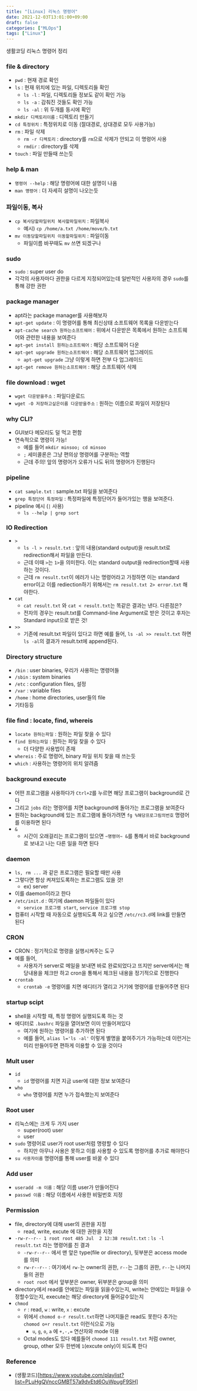```yaml
---
title: "[Linux] 리눅스 명령어"
date: 2021-12-03T13:01:00+09:00
draft: false
categories: ["MLOps"]
tags: ["Linux"]
---
```


생활코딩 리눅스 명령어 정리

<!--more-->

### file & directory
- `pwd` : 현재 경로 확인
- `ls` : 현재 위치에 있는 파일, 디렉토리들 확인
  - `ls -l` : 파일, 디렉토리들 정보도 같이 확인 가능
  - `ls -a` : 감춰진 것들도 확인 가능
  - `ls -al` : 위 두개를 동시에 확인
- `mkdir 디렉토리이름` : 디렉토리 만들기
- `cd 특정위치` : 특정위치로 이동 (절대경로, 상대경로 모두 사용가능)
- `rm` : 파일 삭제
  - `rm -r 디렉토리` : directory를 `rm`으로 삭제가 안되고 이 명령어 사용
  - `rmdir` : directory를 삭제
- `touch` : 파일 만들때 쓰는듯

### help & man
- `명령어 --help` : 해당 명령어에 대한 설명이 나옴
- `man 명령어` : 더 자세히 설명이 나오는듯  

### 파일이동, 복사
- `cp 복사당할파일위치 복사할파일위치` : 파일복사
  - 예시) `cp /home/a.txt /home/move/b.txt`
- `mv 이동당할파일위치 이동할파일위치` : 파일이동
  - 파일이름 바꾸때도 `mv` 쓰면 되겠구나

### sudo
- `sudo` : super user do
- 각각의 사용자마다 권한을 다르게 지정되어있는데 일반적인 사용자의 경우 `sudo`를 통해 강한 권한

### package manager
- apt라는 package manager를 사용해보자
- `apt-get update` : 이 명령어를 통해 최신상태 소프트웨어 목록을 다운받는다
- `apt-cache search 원하는소프트웨어` : 위에서 다운받은 목록에서 원하는 소프트웨어와 관련한 내용을 보여준다
- `apt-get install 원하는소프트웨어` : 해당 소프트웨어 다운
- `apt-get upgrade 원하는소프트웨어` : 해당 소프트웨어 업그레이드
  - `apt-get upgrade` 그냥 이렇게 하면 전부 다 업그레이드
- `apt-get remove 원하는소프트웨어` : 해당 소프트웨어 삭제
  
### file download : wget
- `wget 다운받을주소` : 파일다운로드
- `wget -O 저장하고싶은이름 다운받을주소` : 원하는 이름으로 파일이 저장된다

### why CLI?
- GUI보다 메모리도 덜 먹고 편함
- 연속적으로 명령이 가능!
  - 예를 들어 `mkdir minsoo; cd minsoo`
  - `;` 세미콜론은 그냥 편의상 명령어를 구분하는 역할
  - 근데 주의! 앞의 명령어가 오류가 나도 뒤의 명령어가 진행된다

### pipeline
- `cat sample.txt` : sample.txt 파일을 보여준다
- `grep 특정단어 특정파일` : 특정파일에 특정단어가 들어가있는 행을 보여준다.
- pipeline 예시 (`|` 사용)
  - `ls --help | grep sort` 

### IO Redirection
- `>`
  - `ls -l > result.txt` : 앞의 내용(standard output)을 result.txt로 redirection해서 파일을 만든다.
  - 근데 이때 `>`는 `1>`을 의미한다. 이는 standard output을 redirection할때 사용하는 것이다.
  - 근데 `rm result.txt`이 에러가 나는 명령어라고 가정하면 이는 standard error이고 이를 rediection하기 위해서는 `rm result.txt 2> error.txt` 해야한다.
- `cat` 
  - `cat result.txt` 와 `cat < result.txt`는 똑같은 결과는 낸다. 다른점은?
  - 전자의 경우는 result.txt를 Command-line Argument로 받은 것이고 후자는 Standard input으로 받은 것!
- `>>`
  - 기존에 result.txt 파일이 있다고 하면 예를 들어, `ls -al >> result.txt` 하면 `ls -al`의 결과가 result.txt에 append된다.

### Directory structure
- `/bin` : user binaries, 우리가 사용하는 명령어들
- `/sbin` : system binaries
- `/etc` : configuration files, 설정
- `/var` : variable files
- `/home` : home directories, user들의 file
- 기타등등

### file find : locate, find, whereis
- `locate 원하는파일` : 원하는 파일 찾을 수 있다
- `find 원하는파일` : 원하는 파일 찾을 수 있다
  - 더 다양한 사용법이 존재
- `whereis` : 주로 명령어, binary 파일 위치 찾을 때 쓰는듯
- `which` : 사용하는 명령어의 위치 알려줌

### background execute
- 어떤 프로그램을 사용하다가 `Ctrl+Z`를 누르면 해당 프로그램이 background로 간다
- 그리고 `jobs` 라는 명령어를 치면 background에 돌아가는 프로그램을 보여준다
- 원하는 background에 있는 프로그램에 돌아가려면 `fg %해당프로그림의번호` 명령어를 이용하면 된다
- `&`
  - 시간이 오래걸리는 프로그램이 있으면 `~명령어~ &`를 통해서 바로 background로 보내고 나는 다른 일을 하면 된다

### daemon
- `ls, rm ...` 과 같은 프로그램은 필요할 때만 사용
- 그렇다면 항상 켜져있도록하는 프로그램도 있을 것!
  - ex) server
- 이를 daemon이라고 한다
- `/etc/init.d` : 여기에 daemon 파일들이 있다
  - `service 프로그램 start`, `service 프로그램 stop`
- 컴퓨터 시작할 때 자동으로 실행되도록 하고 싶으면 `/etc/rc3.d`에 link를 만들면 된다

### CRON
- CRON : 정기적으로 명령을 실행시켜주는 도구
- 예를 들어,
  - 사용자가 server로 메일을 보내면 바로 완료되었다고 뜨지만 server에서는 해당내용을 체크만 하고 cron을 통해서 체크된 내용을 정기적으로 진행한다
- `crontab`
  - `crontab -e` 명령어를 치면 에디터가 열리고 거기에 명령어를 만들어주면 된다

### startup scipt
- shell을 시작할 때, 특정 명령어 실행되도록 하는 것
- 에디터로 `.bashrc` 파일을 열어보면 이미 만들어져있다
  - 여기에 원하는 명령어를 추가하면 된다
  - 예를 들어, `alias l='ls -al'` 이렇게 별명을 붙여주기가 가능하는데 이런거는 미리 만들어두면 편하게 이용할 수 있을 것이다

### Mult user
- `id`
  - `id` 명령어를 치면 지금 user에 대한 정보 보여준다
- `who`
  - `who` 명령어를 치면 누가 접속했는지 보여준다

### Root user
- 리눅스에는 크게 두 가지 user
  - super(root) user
  - user
- `sudo` 명령어로 user가 root user처럼 명령할 수 있다
  - 하지만 아무나 사용은 못하고 이를 사용할 수 있도록 명령어를 추가로 해야한다
- `su 사용자이름` 명령어를 통해 user를 바꿀 수 있다

### Add user
- `useradd -m 이름` : 해당 이름 user가 만들어진다
- `passwd 이름` : 해당 이름에서 사용한 비밀번호 지정

### Permission
- file, directory에 대해 user의 권한을 지정
  - read, write, excute 에 대한 권한을 지정
- `-rw-r--r-- 1 root root 485 Jul  2 12:38 result.txt` : `ls -l result.txt` 라는 명령어를 친 결과
  - `-rw-r--r--` 에서 맨 앞은 type(file or directory), 뒷부분은 access mode를 의미
  - `rw-r--r--` : 여기에서 `rw-`는 owner의 권한, `r--`는 그룹의 권한, `r--`는 나머지들의 권한
  - `root root` 에서 앞부분은 owner, 뒤부분은 group을 의미
- directory에서 read를 안에있는 파일을 읽을수있는지, write는 안에있는 파일을 수정할수있는지, execute는 해당 directory에 들어갈수있는지
- `chmod`
  - `r` : read, `w` : write, `x` : excute
  - 위에서 `chomod o-r result.txt`하면 나머지들은 read도 못한다 추가는 `chomod o+r result.txt` 이런식으로 가능
    - `u`, `g`, `o`, `a` 에 `+,-,=` 연산자와 mode 이용
  - Octal modes도 있다 예를들어 `chomod 111 result.txt` 처럼 owner, group, other 모두 한번에 `1`(excute only)이 되도록 한다

### Reference
- (생활코드)[https://www.youtube.com/playlist?list=PLuHgQVnccGMBT57a9dvEtd6OuWpugF9SH]
